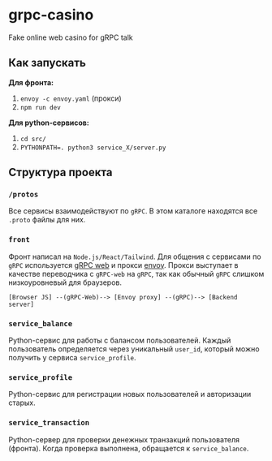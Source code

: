 # grpc-casino
Fake online web casino for gRPC talk

## Как запускать

**Для фронта:**
1. `envoy -c envoy.yaml` (прокси)
2. `npm run dev`

**Для python-сервисов:**
1. `cd src/`
2. `PYTHONPATH=. python3 service_X/server.py`

## Структура проекта

### `/protos`

Все сервисы взаимодействуют по `gRPC`. В этом каталоге находятся все `.proto` файлы для них.

### `front`

Фронт написал на `Node.js/React/Tailwind`. Для общения с сервисами по `gRPC` используется [gRPC web](https://github.com/grpc/grpc-web) и прокси [envoy](https://www.envoyproxy.io/). Прокси выступает в качестве переводчика с `gRPC-web` на `gRPC`, так как обычный `gRPC` слишком низкоуровневый для браузеров.

```
[Browser JS] --(gRPC-Web)--> [Envoy proxy] --(gRPC)--> [Backend server]
```

### `service_balance`

Python-сервис для работы с балансом пользователей. Каждый пользователь определяется через уникальный `user_id`, который можно получить у сервиса `service_profile`.

### `service_profile`

Python-сервис для регистрации новых пользователей и авторизации старых.

### `service_transaction`

Python-сервер для проверки денежных транзакций пользователя (фронта). Когда проверка выполнена, обращается к `service_balance`.